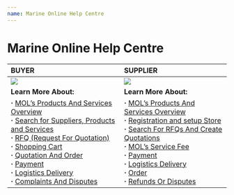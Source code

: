 ```yaml
---
name: Marine Online Help Centre
---
```


# Marine Online Help Centre

|**BUYER**|**SUPPLIER**|
|:---|:---|   
|![](https://bwec-file.oss-cn-hongkong.aliyuncs.com/cms/600075d0-0e56-11e9-9751-7b11b84e7cce.png)|![](https://bwec-file.oss-cn-hongkong.aliyuncs.com/cms/5d8ed990-0e56-11e9-9751-7b11b84e7cce.png)|
|**Learn More About:**|**Learn More About:**|
|**&middot;**  [MOL’s Products And Services Overview](https://docs.marineonline.com/docs/buyer/mol_prod_ser_overview)<br>**&middot;** [Search for Suppliers, Products and Services](https://docs.marineonline.com/docs/buyer/search_sup_prod_ser)<br>**&middot;** [RFQ (Request For Quotation)](https://docs.marineonline.com/docs/buyer/rfq)<br>**&middot;** [Shopping Cart](https://docs.marineonline.com/docs/buyer/shopping_cart)<br>**&middot;** [Quotation And Order](https://docs.marineonline.com/docs/buyer/quotation_and_order)<br>**&middot;** [Payment](https://docs.marineonline.com/docs/buyer/payment)<br>**&middot;** [Logistics Delivery](https://docs.marineonline.com/docs/buyer/logistics_delivery)<br>**&middot;** [Complaints And Disputes](https://docs.marineonline.com/docs/buyer/complaints_and_disputes)|**&middot;** [MOL’s Products And Services Overview](https://docs.marineonline.com/docs/supplier/mol_prod_ser_overview)<br>**&middot;** [Registration and setup Store](https://docs.marineonline.com/docs/supplier/register_setup_store)<br>**&middot;** [Search For RFQs And Create Quotations](https://docs.marineonline.com/docs/supplier/search_rfqs_create_quotations)<br>**&middot;** [MOL’s Service Fee](https://docs.marineonline.com/docs/supplier/mol_service_fee)<br>**&middot;** [Payment](https://docs.marineonline.com/docs/supplier/payment)<br>**&middot;** [Logistics Delivery](https://docs.marineonline.com/docs/supplier/logistics_delivery)<br>**&middot;** [Order](https://docs.marineonline.com/docs/supplier/order)<br>**&middot;** [Refunds Or Disputes](https://docs.marineonline.com/docs/supplier/refunds_disputes)|

